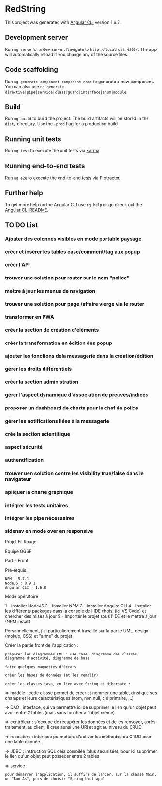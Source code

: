 # RedString

This project was generated with [Angular CLI](https://github.com/angular/angular-cli) version 1.6.5.

## Development server

Run `ng serve` for a dev server. Navigate to `http://localhost:4200/`. The app will automatically reload if you change any of the source files.

## Code scaffolding

Run `ng generate component component-name` to generate a new component. You can also use `ng generate directive|pipe|service|class|guard|interface|enum|module`.

## Build

Run `ng build` to build the project. The build artifacts will be stored in the `dist/` directory. Use the `-prod` flag for a production build.

## Running unit tests

Run `ng test` to execute the unit tests via [Karma](https://karma-runner.github.io).

## Running end-to-end tests

Run `ng e2e` to execute the end-to-end tests via [Protractor](http://www.protractortest.org/).

## Further help

To get more help on the Angular CLI use `ng help` or go check out the [Angular CLI README](https://github.com/angular/angular-cli/blob/master/README.md).

## TO DO List

### Ajouter des colonnes visibles en mode portable paysage
### créer et insérer les tables case/comment/tag aux popup
### créer l'API
### trouver une solution pour router sur le nom "police"
### mettre à jour les menus de navigation
### trouver une solution pour page /affaire vierge via le router
### transformer en PWA
### créer la section de création d'éléments
### créer la transformation en édition des popup
### ajouter les fonctions dela messagerie dans la création/édition
### gérer les droits différentiels
### créer la section administration
### gérer l'aspect dynamique d'association de preuves/indices
### proposer un dashboard de charts pour le chef de police
### gérer les notifications liées à la messagerie
### crée la section scientifique
### aspect sécurité
### authentification
### trouver uen solution contre les visibility true/false dans le navigateur
### apliquer la charte graphique
### intégrer les tests unitaires
### intégrer les pipe nécessaires
### sidenav en mode over en responsive

Projet Fil Rouge

Equipe GGSF

Partie Front

Pré-requis :

    NPM : 5.7.1
    NodeJS : 8.9.1
    Angular CLI : 1.6.8

Mode opératoire :

1 - Installer NodeJS
2 - Installer NPM
3 - Installer Angular CLI
4 - Installer les différents packages dans la console de l'IDE choisi (ici VS Code) et chercher des mises à jour
5 - Importer le projet sous l'IDE et le mettre à jour (NPM install)

Personnellement, j'ai particulièrement travaillé sur la partie UML, design (mokup, CSS) et "arme" du projet

Créer la partie front de l'application :

    préparer les diagrammes UML : use case, diagramme des classes, diagramme d'activité, diagramme de base

    faire quelques maquettes d'écrans

    créer les bases de données (et les remplir)

    créer les classes java, en lien avec Spring et Hiberbate :

=> modèle : cette classe permet de créer et nommer une table, ainsi que ses champs et leurs caractéristiques (nom, non null, clé primaire, ...)

=> DAO : interface, qui va permettre ici de supprimer le lien qu'un objet peut avoir entre 2 tables (mais sans toucher à l'objet même)

=> contrôleur : s'occupe de récupérer les données et de les renvoyer, après traitement, au client. Il crée aunsi une URI et agit au niveau du CRUD

=> repository : interface permettant d'activer les méthodes du CRUD pour une table donnée

=> JDBC : instruction SQL déjà compilée (plus sécurisée), pour ici supprimer le lien qu'un objet peut posseder entre 2 tables

=> service :

    pour démarrer l'application, il suffira de lancer, sur la classe Main, un "Run As", puis de choisir "Spring boot app"


